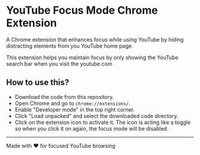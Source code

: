 # YouTube Focus Mode Chrome Extension

A Chrome extension that enhances focus while using YouTube by hiding distracting elements from you YouTube home page.

This extension helps you maintain focus by only showing the YouTube search bar when you visit the youtube.com

## How to use this?

- Download the code from this repository.
- Open Chrome and go to `chrome://extensions/`.
- Enable "Developer mode" in the top right corner.
- Click "Load unpacked" and select the downloaded code directory.
- Click on the extension icon to activate it. The icon is acting like a toggle so when you click it on again, the focus mode will be disabled. 


---
Made with ❤️ for focused YouTube browsing